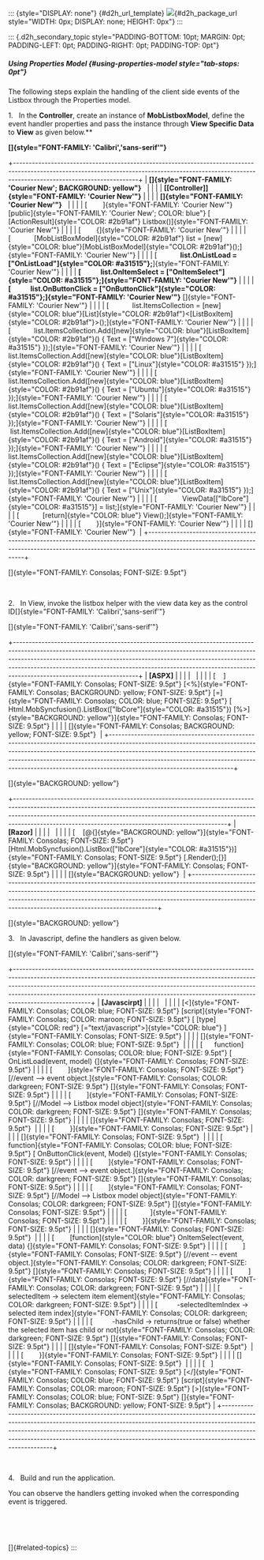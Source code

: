::: {style="DISPLAY: none"}
[](ms-xhelp:///?Id=d2h_url_template){#d2h_url_template} ![](!package_url!){#d2h_package_url style="WIDTH: 0px; DISPLAY: none; HEIGHT: 0px"}
:::

::: {.d2h_secondary_topic style="PADDING-BOTTOM: 10pt; MARGIN: 0pt; PADDING-LEFT: 0pt; PADDING-RIGHT: 0pt; PADDING-TOP: 0pt"}
##### Using Properties Model {#using-properties-model style="tab-stops: 0pt"}

The following steps explain the handling of the client side events of the Listbox through the Properties model.

1.   In the **Controller**, create an instance of **MobListboxModel**, define the event handler properties and pass the instance through **View Specific Data** to **View** as given below.**

**[]{style="FONT-FAMILY: 'Calibri','sans-serif'"}**  

+---------------------------------------------------------------------------------------------------------------------------------------------------------------------------------------------------+
| **[]{style="FONT-FAMILY: 'Courier New'; BACKGROUND: yellow"}**                                                                                                                                    |
|                                                                                                                                                                                                   |
| **[\[Controller\]]{style="FONT-FAMILY: 'Courier New'"}**                                                                                                                                          |
|                                                                                                                                                                                                   |
| **[]{style="FONT-FAMILY: 'Courier New'"}**                                                                                                                                                        |
|                                                                                                                                                                                                   |
| [        ]{style="FONT-FAMILY: 'Courier New'"} [public]{style="FONT-FAMILY: 'Courier New'; COLOR: blue"} [ [ActionResult]{style="COLOR: #2b91af"} Listbox()]{style="FONT-FAMILY: 'Courier New'"}  |
|                                                                                                                                                                                                   |
| [        {]{style="FONT-FAMILY: 'Courier New'"}                                                                                                                                                   |
|                                                                                                                                                                                                   |
| [            [MobListBoxModel]{style="COLOR: #2b91af"} list = [new]{style="COLOR: blue"}[MobListBoxModel]{style="COLOR: #2b91af"}();]{style="FONT-FAMILY: 'Courier New'"}                         |
|                                                                                                                                                                                                   |
| [            **list.OnListLoad = [\"OnListLoad\"]{style="COLOR: #a31515"};**]{style="FONT-FAMILY: 'Courier New'"}                                                                                 |
|                                                                                                                                                                                                   |
| **[            list.OnItemSelect = [\"OnItemSelect\"]{style="COLOR: #a31515"};]{style="FONT-FAMILY: 'Courier New'"}**                                                                             |
|                                                                                                                                                                                                   |
| **[            list.OnButtonClick = [\"OnButtonClick\"]{style="COLOR: #a31515"};]{style="FONT-FAMILY: 'Courier New'"}** []{style="FONT-FAMILY: 'Courier New'"}                                    |
|                                                                                                                                                                                                   |
| [            list.ItemsCollection = [new]{style="COLOR: blue"}[List]{style="COLOR: #2b91af"}\<[ListBoxItem]{style="COLOR: #2b91af"}\>();]{style="FONT-FAMILY: 'Courier New'"}                     |
|                                                                                                                                                                                                   |
| [            list.ItemsCollection.Add([new]{style="COLOR: blue"}[ListBoxItem]{style="COLOR: #2b91af"}() { Text = [\"Windows 7\"]{style="COLOR: #a31515"} });]{style="FONT-FAMILY: 'Courier New'"} |
|                                                                                                                                                                                                   |
| [            list.ItemsCollection.Add([new]{style="COLOR: blue"}[ListBoxItem]{style="COLOR: #2b91af"}() { Text = [\"Linux\"]{style="COLOR: #a31515"} });]{style="FONT-FAMILY: 'Courier New'"}     |
|                                                                                                                                                                                                   |
| [            list.ItemsCollection.Add([new]{style="COLOR: blue"}[ListBoxItem]{style="COLOR: #2b91af"}() { Text = [\"Ubuntu\"]{style="COLOR: #a31515"} });]{style="FONT-FAMILY: 'Courier New'"}    |
|                                                                                                                                                                                                   |
| [            list.ItemsCollection.Add([new]{style="COLOR: blue"}[ListBoxItem]{style="COLOR: #2b91af"}() { Text = [\"Solaris\"]{style="COLOR: #a31515"} });]{style="FONT-FAMILY: 'Courier New'"}   |
|                                                                                                                                                                                                   |
| [            list.ItemsCollection.Add([new]{style="COLOR: blue"}[ListBoxItem]{style="COLOR: #2b91af"}() { Text = [\"Android\"]{style="COLOR: #a31515"} });]{style="FONT-FAMILY: 'Courier New'"}   |
|                                                                                                                                                                                                   |
| [            list.ItemsCollection.Add([new]{style="COLOR: blue"}[ListBoxItem]{style="COLOR: #2b91af"}() { Text = [\"Eclipse\"]{style="COLOR: #a31515"} });]{style="FONT-FAMILY: 'Courier New'"}   |
|                                                                                                                                                                                                   |
| [            list.ItemsCollection.Add([new]{style="COLOR: blue"}[ListBoxItem]{style="COLOR: #2b91af"}() { Text = [\"Unix\"]{style="COLOR: #a31515"} });]{style="FONT-FAMILY: 'Courier New'"}      |
|                                                                                                                                                                                                   |
| [             ViewData\[[\"lbCore\"]{style="COLOR: #a31515"}\] = list;]{style="FONT-FAMILY: 'Courier New'"}                                                                                       |
|                                                                                                                                                                                                   |
| [            [return]{style="COLOR: blue"} View();]{style="FONT-FAMILY: 'Courier New'"}                                                                                                           |
|                                                                                                                                                                                                   |
| [        }]{style="FONT-FAMILY: 'Courier New'"}                                                                                                                                                   |
|                                                                                                                                                                                                   |
| []{style="FONT-FAMILY: 'Courier New'"}                                                                                                                                                            |
+---------------------------------------------------------------------------------------------------------------------------------------------------------------------------------------------------+

[]{style="FONT-FAMILY: Consolas; FONT-SIZE: 9.5pt"} 

 

2.   In View, invoke the listbox helper with the view data key as the control ID[]{style="FONT-FAMILY: 'Calibri','sans-serif'"}

[]{style="FONT-FAMILY: 'Calibri','sans-serif'"} 

+---------------------------------------------------------------------------------------------------------------------------------------------------------------------------------------------------------------------------------------------------------------------------------------------------------------------------------------------------------------+
| **\[ASPX\]**                                                                                                                                                                                                                                                                                                                                                  |
|                                                                                                                                                                                                                                                                                                                                                               |
|                                                                                                                                                                                                                                                                                                                                                               |
|                                                                                                                                                                                                                                                                                                                                                               |
| [    ]{style="FONT-FAMILY: Consolas; FONT-SIZE: 9.5pt"} [\<%]{style="FONT-FAMILY: Consolas; BACKGROUND: yellow; FONT-SIZE: 9.5pt"} [=]{style="FONT-FAMILY: Consolas; COLOR: blue; FONT-SIZE: 9.5pt"} [ Html.MobSyncfusion().ListBox([\"lbCore\"]{style="COLOR: #a31515"}) [%\>]{style="BACKGROUND: yellow"}]{style="FONT-FAMILY: Consolas; FONT-SIZE: 9.5pt"} |
|                                                                                                                                                                                                                                                                                                                                                               |
| []{style="FONT-FAMILY: Consolas; BACKGROUND: yellow; FONT-SIZE: 9.5pt"}                                                                                                                                                                                                                                                                                       |
+---------------------------------------------------------------------------------------------------------------------------------------------------------------------------------------------------------------------------------------------------------------------------------------------------------------------------------------------------------------+

[]{style="BACKGROUND: yellow"} 

+-------------------------------------------------------------------------------------------------------------------------------------------------------------------------------------------------------------------------------------------------------------------------------------------------------------+
| **\[Razor\]**                                                                                                                                                                                                                                                                                               |
|                                                                                                                                                                                                                                                                                                             |
|                                                                                                                                                                                                                                                                                                             |
|                                                                                                                                                                                                                                                                                                             |
| [    [\@{]{style="BACKGROUND: yellow"}]{style="FONT-FAMILY: Consolas; FONT-SIZE: 9.5pt"} [Html.MobSyncfusion().ListBox([\"lbCore\"]{style="COLOR: #a31515"})]{style="FONT-FAMILY: Consolas; FONT-SIZE: 9.5pt"} [.Render();[}]{style="BACKGROUND: yellow"}]{style="FONT-FAMILY: Consolas; FONT-SIZE: 9.5pt"} |
|                                                                                                                                                                                                                                                                                                             |
| []{style="BACKGROUND: yellow"}                                                                                                                                                                                                                                                                              |
+-------------------------------------------------------------------------------------------------------------------------------------------------------------------------------------------------------------------------------------------------------------------------------------------------------------+

[]{style="BACKGROUND: yellow"} 

3.   In Javascript, define the handlers as given below.

[]{style="FONT-FAMILY: 'Calibri','sans-serif'"} 

+------------------------------------------------------------------------------------------------------------------------------------------------------------------------------------------------------------------------------------------------------------------------------------------------------------------------------------------------+
| **\[Javascirpt\]**                                                                                                                                                                                                                                                                                                                             |
|                                                                                                                                                                                                                                                                                                                                                |
|                                                                                                                                                                                                                                                                                                                                                |
|                                                                                                                                                                                                                                                                                                                                                |
| [\<]{style="FONT-FAMILY: Consolas; COLOR: blue; FONT-SIZE: 9.5pt"} [script]{style="FONT-FAMILY: Consolas; COLOR: maroon; FONT-SIZE: 9.5pt"} [ [type]{style="COLOR: red"} [=\"text/javascript\"\>]{style="COLOR: blue"} ]{style="FONT-FAMILY: Consolas; FONT-SIZE: 9.5pt"}                                                                      |
|                                                                                                                                                                                                                                                                                                                                                |
| []{style="FONT-FAMILY: Consolas; COLOR: blue; FONT-SIZE: 9.5pt"}                                                                                                                                                                                                                                                                               |
|                                                                                                                                                                                                                                                                                                                                                |
| [      function]{style="FONT-FAMILY: Consolas; COLOR: blue; FONT-SIZE: 9.5pt"} [ OnListLoad(event, model) {]{style="FONT-FAMILY: Consolas; FONT-SIZE: 9.5pt"}                                                                                                                                                                                  |
|                                                                                                                                                                                                                                                                                                                                                |
| [        ]{style="FONT-FAMILY: Consolas; FONT-SIZE: 9.5pt"} [//event --\> event object.]{style="FONT-FAMILY: Consolas; COLOR: darkgreen; FONT-SIZE: 9.5pt"} []{style="FONT-FAMILY: Consolas; FONT-SIZE: 9.5pt"}                                                                                                                                |
|                                                                                                                                                                                                                                                                                                                                                |
| [        ]{style="FONT-FAMILY: Consolas; FONT-SIZE: 9.5pt"} [//Model --\> Listbox model object]{style="FONT-FAMILY: Consolas; COLOR: darkgreen; FONT-SIZE: 9.5pt"} []{style="FONT-FAMILY: Consolas; FONT-SIZE: 9.5pt"}                                                                                                                         |
|                                                                                                                                                                                                                                                                                                                                                |
| []{style="FONT-FAMILY: Consolas; FONT-SIZE: 9.5pt"}                                                                                                                                                                                                                                                                                            |
|                                                                                                                                                                                                                                                                                                                                                |
| [        }]{style="FONT-FAMILY: Consolas; FONT-SIZE: 9.5pt"}                                                                                                                                                                                                                                                                                   |
|                                                                                                                                                                                                                                                                                                                                                |
| []{style="FONT-FAMILY: Consolas; FONT-SIZE: 9.5pt"}                                                                                                                                                                                                                                                                                            |
|                                                                                                                                                                                                                                                                                                                                                |
| [       function]{style="FONT-FAMILY: Consolas; COLOR: blue; FONT-SIZE: 9.5pt"} [ OnButtonClick(event, Model) {]{style="FONT-FAMILY: Consolas; FONT-SIZE: 9.5pt"}                                                                                                                                                                              |
|                                                                                                                                                                                                                                                                                                                                                |
| [        ]{style="FONT-FAMILY: Consolas; FONT-SIZE: 9.5pt"} [//event --\> event object.]{style="FONT-FAMILY: Consolas; COLOR: darkgreen; FONT-SIZE: 9.5pt"} []{style="FONT-FAMILY: Consolas; FONT-SIZE: 9.5pt"}                                                                                                                                |
|                                                                                                                                                                                                                                                                                                                                                |
| [        ]{style="FONT-FAMILY: Consolas; FONT-SIZE: 9.5pt"} [//Model --\> Listbox model object]{style="FONT-FAMILY: Consolas; COLOR: darkgreen; FONT-SIZE: 9.5pt"} []{style="FONT-FAMILY: Consolas; FONT-SIZE: 9.5pt"}                                                                                                                         |
|                                                                                                                                                                                                                                                                                                                                                |
| [            ]{style="FONT-FAMILY: Consolas; FONT-SIZE: 9.5pt"}                                                                                                                                                                                                                                                                                |
|                                                                                                                                                                                                                                                                                                                                                |
| [        }]{style="FONT-FAMILY: Consolas; FONT-SIZE: 9.5pt"}                                                                                                                                                                                                                                                                                   |
|                                                                                                                                                                                                                                                                                                                                                |
| []{style="FONT-FAMILY: Consolas; FONT-SIZE: 9.5pt"}                                                                                                                                                                                                                                                                                            |
|                                                                                                                                                                                                                                                                                                                                                |
| [        [function]{style="COLOR: blue"} OnItemSelect(event, data) {]{style="FONT-FAMILY: Consolas; FONT-SIZE: 9.5pt"}                                                                                                                                                                                                                         |
|                                                                                                                                                                                                                                                                                                                                                |
| [        ]{style="FONT-FAMILY: Consolas; FONT-SIZE: 9.5pt"} [//event -- event object.]{style="FONT-FAMILY: Consolas; COLOR: darkgreen; FONT-SIZE: 9.5pt"} []{style="FONT-FAMILY: Consolas; FONT-SIZE: 9.5pt"}                                                                                                                                  |
|                                                                                                                                                                                                                                                                                                                                                |
| [        ]{style="FONT-FAMILY: Consolas; FONT-SIZE: 9.5pt"} [//data]{style="FONT-FAMILY: Consolas; COLOR: darkgreen; FONT-SIZE: 9.5pt"}                                                                                                                                                                                                        |
|                                                                                                                                                                                                                                                                                                                                                |
| [          -selectedItem -\> selectem item element]{style="FONT-FAMILY: Consolas; COLOR: darkgreen; FONT-SIZE: 9.5pt"}                                                                                                                                                                                                                         |
|                                                                                                                                                                                                                                                                                                                                                |
| [          -selectedItemIndex -\> selected item index]{style="FONT-FAMILY: Consolas; COLOR: darkgreen; FONT-SIZE: 9.5pt"}                                                                                                                                                                                                                      |
|                                                                                                                                                                                                                                                                                                                                                |
| [          -hasChild -\> returns(true or false) whether the selected item has child or not]{style="FONT-FAMILY: Consolas; COLOR: darkgreen; FONT-SIZE: 9.5pt"} []{style="FONT-FAMILY: Consolas; FONT-SIZE: 9.5pt"}                                                                                                                             |
|                                                                                                                                                                                                                                                                                                                                                |
| []{style="FONT-FAMILY: Consolas; FONT-SIZE: 9.5pt"}                                                                                                                                                                                                                                                                                            |
|                                                                                                                                                                                                                                                                                                                                                |
| [        }]{style="FONT-FAMILY: Consolas; FONT-SIZE: 9.5pt"}                                                                                                                                                                                                                                                                                   |
|                                                                                                                                                                                                                                                                                                                                                |
| []{style="FONT-FAMILY: Consolas; FONT-SIZE: 9.5pt"}                                                                                                                                                                                                                                                                                            |
|                                                                                                                                                                                                                                                                                                                                                |
| [   ]{style="FONT-FAMILY: Consolas; FONT-SIZE: 9.5pt"} [\</]{style="FONT-FAMILY: Consolas; COLOR: blue; FONT-SIZE: 9.5pt"} [script]{style="FONT-FAMILY: Consolas; COLOR: maroon; FONT-SIZE: 9.5pt"} [\>]{style="FONT-FAMILY: Consolas; COLOR: blue; FONT-SIZE: 9.5pt"} []{style="FONT-FAMILY: Consolas; BACKGROUND: yellow; FONT-SIZE: 9.5pt"} |
+------------------------------------------------------------------------------------------------------------------------------------------------------------------------------------------------------------------------------------------------------------------------------------------------------------------------------------------------+

 

4.   Build and run the application.

You can observe the handlers getting invoked when the corresponding event is triggered.

 

 

[]{#related-topics}
:::
